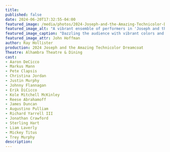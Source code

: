 ```yaml
---
title: 
published: false
date: 2024-06-20T17:32:55-04:00
featured_image: /media/photos/2024-Joseph-and-the-Amazing-Technicolor-Dreamcoat-01.webp
featured_image_alt: "A vibrant ensemble of performers in 'Joseph and the Amazing Technicolor Dreamcoat' with Justin Murphy as Pharaoh, Markus Mann as Joseph and Aaron DeCicco as the Narrator."
featured_image_caption: "Dazzling the audience with vibrant colors and dynamic poses, Justin Murphy as Pharaoh, Markus Mann as Joseph and Aaron DeCicco as the Narrator, bring the timeless tale of 'Joseph and the Amazing Technicolor Dreamcoat' to life on stage." 
featured_image_attr: John Hoffman
author: Ray Hollister
production: 2024 Joseph and the Amazing Technicolor Dreamcoat
Theatre: Alhambra Theatre & Dining
cast: 
- Aaron DeCicco
- Markus Mann
- Pete Clapsis
- Christina Jordan
- Justin Murphy
- Johnny Flannagan
- Erik DiCicco
- Kole Mitchell McKinley
- Reese Abrahamoff
- James Duncan
- Augustino Pulliam
- Richard Yarrell III
- Jonathan Crawford
- Sterling Hart
- Liam Laverly
- Mickey Titus
- Trey Murphy
description:
---
```

